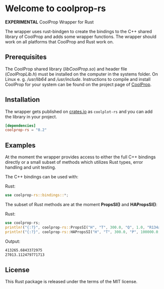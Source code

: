 # Welcome to coolprop-rs

**EXPERIMENTAL** CoolProp Wrapper for Rust

The wrapper uses rust-bindgen to create the bindings to the C++ shared library of CoolProp and adds some wrapper functions. The wrapper should work on all platforms that CoolProp and Rust work on.

## Prerequisites

The CoolProp shared library (_libCoolProp.so_) and header file (_CoolPropLib.h_) must be installed on the computer in the systems folder. On Linux e. g. _/usr/lib64_ and _/usr/include_. Instructions to compile and install CoolProp for your system can be found on the project page of [CoolProp](https://github.com/CoolProp/CoolProp).

## Installation

The wrapper gets published on [crates.io](https://crates.io/crates/coolprop-rs) as `coolplot-rs` and you can add the library in your project.

```toml
[dependencies]
coolprop-rs = "0.2"
```

## Examples

At the moment the wrapper provides access to either the full C++ bindings directly or a small subset of methods which utilizes Rust types, error handling and unit testing.

The C++ bindings can be used with:

Rust:

```Rust
use coolprop-rs::bindings::*;
```

The subset of Rust methods are at the moment **PropsSI()** and **HAPropsSI()**:

Rust:

```Rust
use coolprop-rs;
println!("{:?}", coolprop-rs::PropsSI("H", "T", 300.0, "Q", 1.0, "R134a").unwrap());
println!("{:?}", coolprop-rs::HAPropsSI("H", "T", 300.0, "P", 100000.0, "R", 0.0).unwrap());
```

Output:

```bash
413265.6843372975
27013.112479771713
```

## License

This Rust package is released under the terms of the MIT license.
